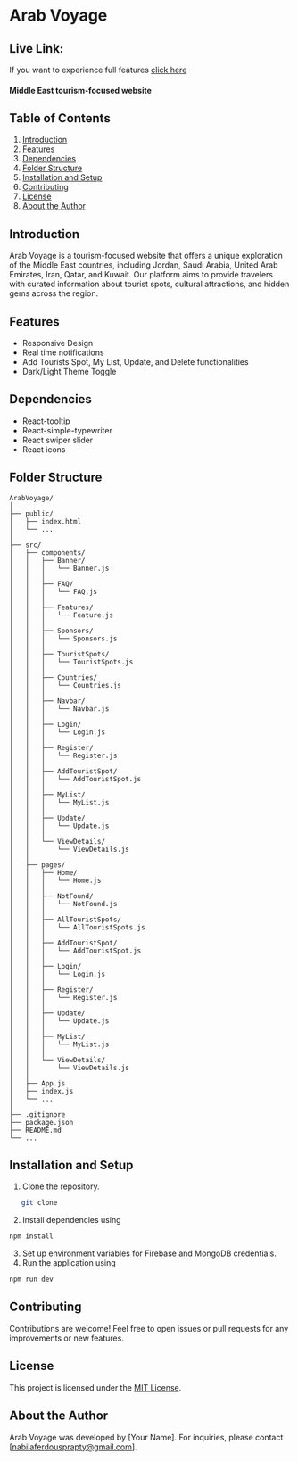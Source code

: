 
# Arab Voyage
## Live Link:
If you want to experience full features
[click here](https://arabvoyage-4a1a4.web.app/)
#### Middle East  tourism-focused website

## Table of Contents
1. [Introduction](#introduction)
2. [Features](#features)
3. [Dependencies](#dependencies)
4. [Folder Structure](#folder-stracture)
5. [Installation and Setup](#installation-and-setup)
6. [Contributing](#contributing)
7. [License](#license)
8. [About the Author](#about-the-author)


## Introduction
Arab Voyage is a tourism-focused website that offers a unique exploration of the Middle East countries, including Jordan, Saudi Arabia, United Arab Emirates, Iran, Qatar, and Kuwait. Our platform aims to provide travelers with curated information about tourist spots, cultural attractions, and hidden gems across the region.

## Features
- Responsive Design
- Real time notifications
- Add Tourists Spot, My List, Update, and Delete functionalities
- Dark/Light Theme Toggle

## Dependencies
- React-tooltip
- React-simple-typewriter
- React swiper slider
- React icons
## Folder Structure
```
ArabVoyage/
│
├── public/
│   ├── index.html
│   └── ...
│
├── src/
│   ├── components/
│   │   ├── Banner/
│   │   │   └── Banner.js
│   │   │
│   │   ├── FAQ/
│   │   │   └── FAQ.js
│   │   │
│   │   ├── Features/
│   │   │   └── Feature.js
│   │   │
│   │   ├── Sponsors/
│   │   │   └── Sponsors.js
│   │   │
│   │   ├── TouristSpots/
│   │   │   └── TouristSpots.js
│   │   │
│   │   ├── Countries/
│   │   │   └── Countries.js
│   │   │
│   │   ├── Navbar/
│   │   │   └── Navbar.js
│   │   │
│   │   ├── Login/
│   │   │   └── Login.js
│   │   │
│   │   ├── Register/
│   │   │   └── Register.js
│   │   │
│   │   ├── AddTouristSpot/
│   │   │   └── AddTouristSpot.js
│   │   │
│   │   ├── MyList/
│   │   │   └── MyList.js
│   │   │
│   │   ├── Update/
│   │   │   └── Update.js
│   │   │
│   │   └── ViewDetails/
│   │       └── ViewDetails.js
│   │
│   ├── pages/
│   │   ├── Home/
│   │   │   └── Home.js
│   │   │
│   │   ├── NotFound/
│   │   │   └── NotFound.js
│   │   │
│   │   ├── AllTouristSpots/
│   │   │   └── AllTouristSpots.js
│   │   │
│   │   ├── AddTouristSpot/
│   │   │   └── AddTouristSpot.js
│   │   │
│   │   ├── Login/
│   │   │   └── Login.js
│   │   │
│   │   ├── Register/
│   │   │   └── Register.js
│   │   │
│   │   ├── Update/
│   │   │   └── Update.js
│   │   │
│   │   ├── MyList/
│   │   │   └── MyList.js
│   │   │
│   │   └── ViewDetails/
│   │       └── ViewDetails.js
│   │
│   ├── App.js
│   ├── index.js
│   └── ...
│
├── .gitignore
├── package.json
├── README.md
└── ...

```

## Installation and Setup
1. Clone the repository.
``` bash
   git clone
```
2. Install dependencies using 
``` bash
npm install
```
3. Set up environment variables for Firebase and MongoDB credentials.
4. Run the application using 
``` bash 
npm run dev
```

## Contributing
Contributions are welcome! Feel free to open issues or pull requests for any improvements or new features.

## License
This project is licensed under the [MIT License](LICENSE).

## About the Author
Arab Voyage was developed by [Your Name]. For inquiries, please contact [nabilaferdousprapty@gmail.com].

